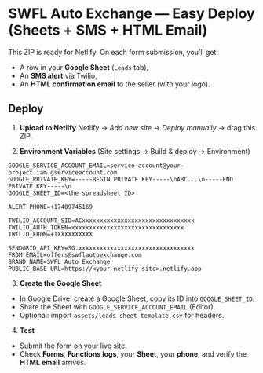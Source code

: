 
# SWFL Auto Exchange — Easy Deploy (Sheets + SMS + HTML Email)

This ZIP is ready for Netlify. On each form submission, you’ll get:
- A row in your **Google Sheet** (`Leads` tab),
- An **SMS alert** via Twilio,
- An **HTML confirmation email** to the seller (with your logo).

## Deploy

1) **Upload to Netlify**
   Netlify → *Add new site* → *Deploy manually* → drag this ZIP.

2) **Environment Variables** (Site settings → Build & deploy → Environment)
```
GOOGLE_SERVICE_ACCOUNT_EMAIL=service-account@your-project.iam.gserviceaccount.com
GOOGLE_PRIVATE_KEY=-----BEGIN PRIVATE KEY-----\nABC...\n-----END PRIVATE KEY-----\n
GOOGLE_SHEET_ID=<the spreadsheet ID>

ALERT_PHONE=+17409745169

TWILIO_ACCOUNT_SID=ACxxxxxxxxxxxxxxxxxxxxxxxxxxxxxxxx
TWILIO_AUTH_TOKEN=xxxxxxxxxxxxxxxxxxxxxxxxxxxxxxxx
TWILIO_FROM=+1XXXXXXXXXX

SENDGRID_API_KEY=SG.xxxxxxxxxxxxxxxxxxxxxxxxxxxxxxxxx
FROM_EMAIL=offers@swflautoexchange.com
BRAND_NAME=SWFL Auto Exchange
PUBLIC_BASE_URL=https://<your-netlify-site>.netlify.app
```

3) **Create the Google Sheet**
- In Google Drive, create a Google Sheet, copy its ID into `GOOGLE_SHEET_ID`.
- Share the Sheet with `GOOGLE_SERVICE_ACCOUNT_EMAIL` (Editor).
- Optional: import `assets/leads-sheet-template.csv` for headers.

4) **Test**
- Submit the form on your live site.
- Check **Forms**, **Functions logs**, your **Sheet**, your **phone**, and verify the **HTML email** arrives.
